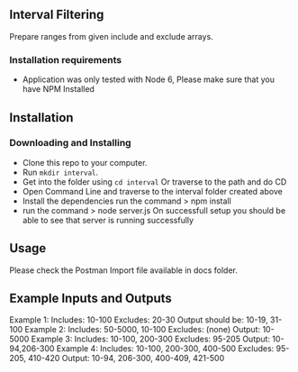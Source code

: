 Interval Filtering
-----------------------
Prepare ranges from given include and exclude arrays. 

### Installation requirements
* Application was only tested with Node 6, Please make sure that you have NPM Installed

Installation
----------------------

### Downloading and Installing

* Clone this repo to your computer.
* Run `mkdir interval`.
* Get into the folder using `cd interval` Or traverse to the path and do CD
* Open Command Line and traverse to the interval folder created above
* Install the dependencies run the command > npm install
* run the command > node server.js
On successfull setup you should be able to see that server is running successfully


Usage
-----------------------

Please check the Postman Import file available in docs folder.

Example Inputs and Outputs
-------------------------
Example 1: 
Includes: 10-100 
Excludes: 20-30 
Output should be: 10-19, 31-100 
Example 2: 
Includes: 50-5000, 10-100 
Excludes: (none) 
Output: 10-5000 
Example 3: 
Includes: 10-100, 200-300 
Excludes: 95-205 
Output: 10-94,206-300 
Example 4: 
Includes: 10-100, 200-300, 400-500 
Excludes: 95-205, 410-420 
Output: 10-94, 206-300, 400-409, 421-500

